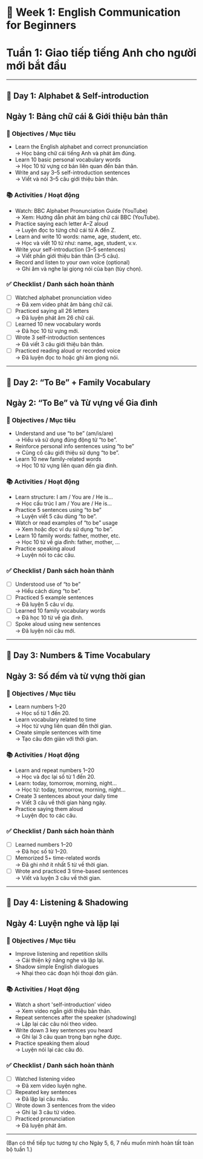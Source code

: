 # 📘 Week 1: English Communication for Beginners  
# Tuần 1: Giao tiếp tiếng Anh cho người mới bắt đầu

---

## 📅 Day 1: Alphabet & Self-introduction  
## Ngày 1: Bảng chữ cái & Giới thiệu bản thân

### 🎯 Objectives / Mục tiêu
- Learn the English alphabet and correct pronunciation  
  → Học bảng chữ cái tiếng Anh và phát âm đúng.
- Learn 10 basic personal vocabulary words  
  → Học 10 từ vựng cơ bản liên quan đến bản thân.
- Write and say 3–5 self-introduction sentences  
  → Viết và nói 3–5 câu giới thiệu bản thân.

### 📚 Activities / Hoạt động
- Watch: BBC Alphabet Pronunciation Guide (YouTube)  
  → Xem: Hướng dẫn phát âm bảng chữ cái BBC (YouTube).
- Practice saying each letter A–Z aloud  
  → Luyện đọc to từng chữ cái từ A đến Z.
- Learn and write 10 words: name, age, student, etc.  
  → Học và viết 10 từ như: name, age, student, v.v.
- Write your self-introduction (3–5 sentences)  
  → Viết phần giới thiệu bản thân (3–5 câu).
- Record and listen to your own voice (optional)  
  → Ghi âm và nghe lại giọng nói của bạn (tùy chọn).

### ✅ Checklist / Danh sách hoàn thành
- [ ] Watched alphabet pronunciation video  
      → Đã xem video phát âm bảng chữ cái.
- [ ] Practiced saying all 26 letters  
      → Đã luyện phát âm 26 chữ cái.
- [ ] Learned 10 new vocabulary words  
      → Đã học 10 từ vựng mới.
- [ ] Wrote 3 self-introduction sentences  
      → Đã viết 3 câu giới thiệu bản thân.
- [ ] Practiced reading aloud or recorded voice  
      → Đã luyện đọc to hoặc ghi âm giọng nói.

---

## 📅 Day 2: “To Be” + Family Vocabulary  
## Ngày 2: “To Be” và Từ vựng về Gia đình

### 🎯 Objectives / Mục tiêu
- Understand and use “to be” (am/is/are)  
  → Hiểu và sử dụng đúng động từ “to be”.
- Reinforce personal info sentences using “to be”  
  → Củng cố câu giới thiệu sử dụng “to be”.
- Learn 10 new family-related words  
  → Học 10 từ vựng liên quan đến gia đình.

### 📚 Activities / Hoạt động
- Learn structure: I am / You are / He is...  
  → Học cấu trúc I am / You are / He is...
- Practice 5 sentences using “to be”  
  → Luyện viết 5 câu dùng “to be”.
- Watch or read examples of “to be” usage  
  → Xem hoặc đọc ví dụ sử dụng “to be”.
- Learn 10 family words: father, mother, etc.  
  → Học 10 từ về gia đình: father, mother, ...
- Practice speaking aloud  
  → Luyện nói to các câu.

### ✅ Checklist / Danh sách hoàn thành
- [ ] Understood use of “to be”  
      → Hiểu cách dùng “to be”.
- [ ] Practiced 5 example sentences  
      → Đã luyện 5 câu ví dụ.
- [ ] Learned 10 family vocabulary words  
      → Đã học 10 từ về gia đình.
- [ ] Spoke aloud using new sentences  
      → Đã luyện nói câu mới.

---

## 📅 Day 3: Numbers & Time Vocabulary  
## Ngày 3: Số đếm và từ vựng thời gian

### 🎯 Objectives / Mục tiêu
- Learn numbers 1–20  
  → Học số từ 1 đến 20.
- Learn vocabulary related to time  
  → Học từ vựng liên quan đến thời gian.
- Create simple sentences with time  
  → Tạo câu đơn giản với thời gian.

### 📚 Activities / Hoạt động
- Learn and repeat numbers 1–20  
  → Học và đọc lại số từ 1 đến 20.
- Learn: today, tomorrow, morning, night…  
  → Học từ: today, tomorrow, morning, night...
- Create 3 sentences about your daily time  
  → Viết 3 câu về thời gian hàng ngày.
- Practice saying them aloud  
  → Luyện đọc to các câu.

### ✅ Checklist / Danh sách hoàn thành
- [ ] Learned numbers 1–20  
      → Đã học số từ 1–20.
- [ ] Memorized 5+ time-related words  
      → Đã ghi nhớ ít nhất 5 từ về thời gian.
- [ ] Wrote and practiced 3 time-based sentences  
      → Viết và luyện 3 câu về thời gian.

---

## 📅 Day 4: Listening & Shadowing  
## Ngày 4: Luyện nghe và lặp lại

### 🎯 Objectives / Mục tiêu
- Improve listening and repetition skills  
  → Cải thiện kỹ năng nghe và lặp lại.
- Shadow simple English dialogues  
  → Nhại theo các đoạn hội thoại đơn giản.

### 📚 Activities / Hoạt động
- Watch a short 'self-introduction' video  
  → Xem video ngắn giới thiệu bản thân.
- Repeat sentences after the speaker (shadowing)  
  → Lặp lại các câu nói theo video.
- Write down 3 key sentences you heard  
  → Ghi lại 3 câu quan trọng bạn nghe được.
- Practice speaking them aloud  
  → Luyện nói lại các câu đó.

### ✅ Checklist / Danh sách hoàn thành
- [ ] Watched listening video  
      → Đã xem video luyện nghe.
- [ ] Repeated key sentences  
      → Đã lặp lại câu mẫu.
- [ ] Wrote down 3 sentences from the video  
      → Ghi lại 3 câu từ video.
- [ ] Practiced pronunciation  
      → Đã luyện phát âm.

---

(Bạn có thể tiếp tục tương tự cho Ngày 5, 6, 7 nếu muốn mình hoàn tất toàn bộ tuần 1.)

